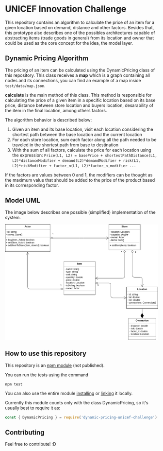 # UNICEF Innovation Challenge

This repository contains an algorithm to calculate the price of an item for a given location based on demand, distance and other factors.
Besides that, this prototype also describes one of the possibles architectures capable of abstracting items (trade goods in general) from its location and owner that could be used as the core concept for the idea, the model layer.

## Dynamic Pricing Algorithm

The pricing of an item can be calculated using the DynamicPricing class of this repository.
This class receives a **map** which is a graph containing all nodes and its connections, you can find an example of a map inside `test/data/map.json`.

**calculate** is the main method of this class. This method is responsible for calculating the price of a given item in a specific location based on its base price, distance between store location and buyers location, desarability of the item in the final location, among others factors.

The algorithm behavior is described below:

1. Given an item and its base location, visit each location considering the shortest path between the base location and the current location
2. For each store location, sum each factor along all the path needed to be traveled in the shortest path from base to destination
3. With the sum of all factors, calculate the price for each location using the expression: `Price(L1, L2) = basePrice + shortestPathDistance(L1, L2)*distanceModifier + demand(L2)*demandModifier + risk(L1, L2)*riskModifier + factor_n(L1, L2)*factor_n_modifier ...`

If the factors are values between 0 and 1, the modifiers can be thought as the maximum value that should be added to the price of the product based in its corresponding factor.


## Model UML

The image below describes one possible (simplified) implementation of the system.

![UML](https://github.com/carloscdias/unicef-challenge/raw/master/docs/unicef-challenge-uml.png "UML")

## How to use this repository

This repository is an [npm module](https://www.npmjs.com/) (not published).

You can run the tests using the command

```
npm test
``` 

You can also use the entire module [installing](https://docs.npmjs.com/cli/install) or [linking](https://docs.npmjs.com/cli/link) it locally.

Currently this module counts only with the class DynamicPricing, so it's usually best to require it as:

```js
const { DynamicPricing } = require('dynamic-pricing-unicef-challenge')
```

## Contributing

Feel free to contribute! :D

